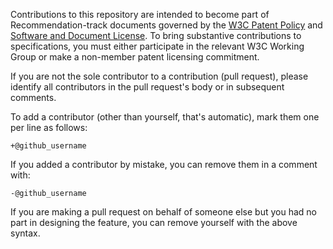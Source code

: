 Contributions to this repository are intended to become part of Recommendation-track documents governed by the
[W3C Patent Policy](http://www.w3.org/Consortium/Patent-Policy-20040205/) and
[Software and Document License](http://www.w3.org/Consortium/Legal/copyright-software). To bring substantive contributions to specifications, you must either participate
in the relevant W3C Working Group or make a non-member patent licensing commitment.

If you are not the sole contributor to a contribution (pull request), please identify all 
contributors in the pull request's body or in subsequent comments.

To add a contributor (other than yourself, that's automatic), mark them one per line as follows:

```
+@github_username
```

If you added a contributor by mistake, you can remove them in a comment with:

```
-@github_username
```

If you are making a pull request on behalf of someone else but you had no part in designing the 
feature, you can remove yourself with the above syntax.
